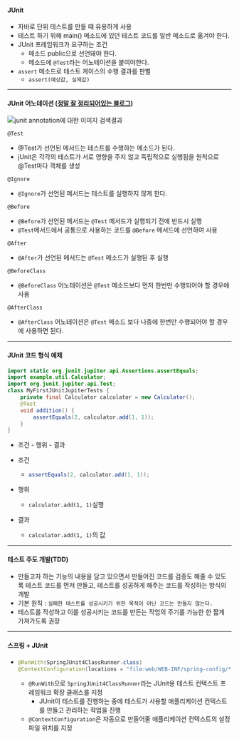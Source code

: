 #### JUnit

- 자바로 단위 테스트를 만들 때 유용하게 사용
- 테스트 하기 위해 main() 메소드에 있던 테스트 코드를 일반 메소드로 옮겨야 한다.
- JUnit 프레임워크가 요구하는 조건
  - 메소드 public으로 선언돼야 한다.
  - 메소드에 `@Test`라는 어노테이션을 붙여야한다.
- `assert` 메소드로 테스트 케이스의 수행 결과를 판별 
  - `assert(예상값, 실제값)`

---

#### JUnit 어노테이션 ([정말 잘 정리되어있는 블로그](https://shlee0882.tistory.com/202))

![junit annotation에 대한 이미지 검색결과](https://www.lambdatest.com/blog/wp-content/uploads/2019/04/flow-chart.png)

`@Test`

- @Test가 선언된 메서드는 테스트를 수행하는 메소드가 된다.
-  jUnit은 각각의 테스트가 서로 영향을 주지 않고 독립적으로 실행됨을 원칙으로 @Test마다 객체를 생성



`@Ignore`

- `@Ignore`가 선언된 메서드는 테스트를 실행하지 않게 한다.



`@Before`

- `@Before`가 선언된 메서드는 `@Test` 메서드가 실행되기 전에 반드시 실행
- `@Test`메서드에서 공통으로 사용하는 코드를 `@Before` 메서드에 선언하여 사용



`@After`

- `@After`가 선언된 메서드는 `@Test` 메소드가 실행된 후 실행



`@BeforeClass`

- `@BeforeClass` 어노테이션은 `@Test` 메소드보다 먼저 한번만 수행되어야 할 경우에 사용



`@AfterClass`

- `@AfterClass` 어노테이션은 `@Test` 메소드 보다 나중에 한번만 수행되어야 할 경우에 사용하면 된다.

---

#### JUnit 코드 형식 예제

```java
import static org.junit.jupiter.api.Assertions.assertEquals;
import example.util.Calculator;
import org.junit.jupiter.api.Test;
class MyFirstJUnitJupiterTests {
    private final Calculator calculator = new Calculator();
    @Test
    void addition() {
        assertEquals(2, calculator.add(1, 1));
    }
}
```

- 조건 - 행위 - 결과

- 조건

  - ```java
    assertEquals(2, calculator.add(1, 1));
    ```

- 행위

  - `calculator.add(1, 1)`실행

- 결과

  - `calculator.add(1, 1)`의 값

---

#### 테스트 주도 개발(TDD)

- 만들고자 하는 기능의 내용을 담고 있으면서 만들어진 코드를 검증도 해줄 수 있도록 테스트 코드를 먼저 만들고, 테스트를 성공하게 해주는 코드를 작성하는 방식의 개발
- 기본 원칙 : `실패한 테스트를 성공시키기 위한 목적이 아닌 코드는 만들지 않는다.`
- 테스트를 작성하고 이를 성공시키는 코드를 만든는 작업의 주기를 가능한 한 짧게 가져가도록 권장

---

#### 스프링 + JUnit

- ```java
  @RunWith(SpringJUnit4ClassRunner.class)
  @ContextConfiguration(locations = "file:web/WEB-INF/spring-config/*.xml")
  ```

  - `@RunWith`으로 `SpringJUnit4ClassRunner`라는 JUnit용 테스트 컨텍스트 프레임워크 확장 클래스를 지정
    - JUnit이 테스트를 진행하는 중에 테스트가 사용할 애플리케이션 컨텍스트를 만들고 관리하는 작업을 진행
  - `@ContextConfiguration`은 자동으로 만들어줄 애플리케이션 컨텍스트의 설정파일 위치를 지정